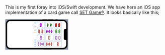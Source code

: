 This is my first foray into iOS/Swift development.
We have here an iOS app implementation of a card game call [SET Game®](https://www.setgame.com/set/puzzle).
It looks basically like this;

<img src="https://raw.githubusercontent.com/dmichaels/public/master/dev/xcode/SetGame/etc/img/SetGame.png" alt="drawing" width="200"/>
